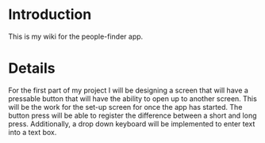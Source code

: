 # Introduction #

This is my wiki for the people-finder app.


# Details #

For the first part of my project I will be designing a screen that will have a pressable button that will have the ability to open up to another screen. This will be the work for the set-up screen for once the app has started. The button press will be able to register the difference between a short and long press. Additionally, a drop down keyboard will be implemented to enter text into a text box.